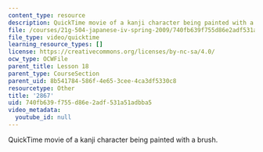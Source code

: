 ```yaml
---
content_type: resource
description: QuickTime movie of a kanji character being painted with a brush.
file: /courses/21g-504-japanese-iv-spring-2009/740fb639f755d86e2adf531a51adbba5_2867.mov
file_type: video/quicktime
learning_resource_types: []
license: https://creativecommons.org/licenses/by-nc-sa/4.0/
ocw_type: OCWFile
parent_title: Lesson 18
parent_type: CourseSection
parent_uid: 8b541784-586f-4e65-3cee-4ca3df5330c8
resourcetype: Other
title: '2867'
uid: 740fb639-f755-d86e-2adf-531a51adbba5
video_metadata:
  youtube_id: null
---
```

QuickTime movie of a kanji character being painted with a brush.
